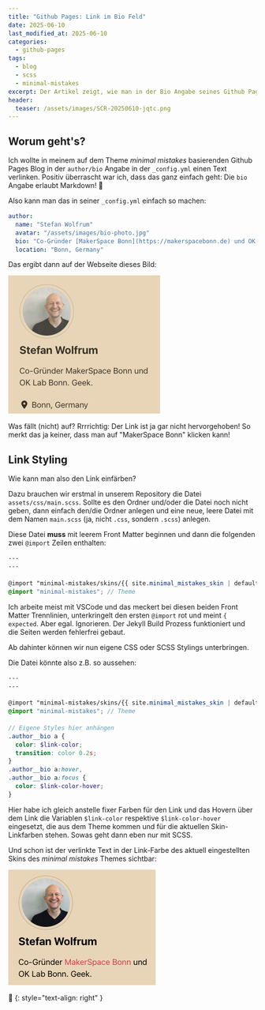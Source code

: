 ```yaml
---
title: "Github Pages: Link im Bio Feld"
date: 2025-06-10
last_modified_at: 2025-06-10
categories:
  - github-pages
tags:
  - blog
  - scss
  - minimal-mistakes
excerpt: Der Artikel zeigt, wie man in der Bio Angabe seines Github Pages Blogs einen Link unterbringen und stylen kann.
header:
  teaser: /assets/images/SCR-20250610-jqtc.png
---
```

## Worum geht's?
Ich wollte in meinem auf dem Theme _minimal mistakes_ basierenden Github Pages Blog in der `author/bio` Angabe in der `_config.yml` einen Text verlinken. Positiv überrascht war ich, dass das ganz einfach geht: Die `bio` Angabe erlaubt Markdown! 🎉

Also kann man das in seiner `_config.yml` einfach so machen:

```yaml
author:
  name: "Stefan Wolfrum"
  avatar: "/assets/images/bio-photo.jpg"
  bio: "Co-Gründer [MakerSpace Bonn](https://makerspacebonn.de) und OK Lab Bonn. Geek."
  location: "Bonn, Germany"
```

Das ergibt dann auf der Webseite dieses Bild:

![Link farblos](/assets/images/SCR-20250610-jhss.png)

Was fällt (nicht) auf? Rrrrichtig: Der Link ist ja gar nicht hervorgehoben! So merkt das ja keiner, dass man auf "MakerSpace Bonn" klicken kann!

## Link Styling
Wie kann man also den Link einfärben?

Dazu brauchen wir erstmal in unserem Repository die Datei `assets/css/main.scss`. Sollte es den Ordner und/oder die Datei noch nicht geben, dann einfach den/die Ordner anlegen und eine neue, leere Datei mit dem Namen `main.scss` (ja, nicht `.css`, sondern `.scss`) anlegen.

Diese Datei **muss** mit leerem Front Matter beginnen und dann die folgenden zwei `@import` Zeilen enthalten:

```scss
---
---

@import "minimal-mistakes/skins/{{ site.minimal_mistakes_skin | default: 'default' }}"; // Skin
@import "minimal-mistakes"; // Theme
```

Ich arbeite meist mit VSCode und das meckert bei diesen beiden Front Matter Trennlinien, unterkringelt den ersten `@import` rot und meint `{ expected`. Aber egal. Ignorieren. Der Jekyll Build Prozess funktioniert und die Seiten werden fehlerfrei gebaut.

Ab dahinter können wir nun eigene CSS oder SCSS Stylings unterbringen.

Die Datei könnte also z.B. so aussehen:

```scss
---
---

@import "minimal-mistakes/skins/{{ site.minimal_mistakes_skin | default: 'default' }}"; // Skin
@import "minimal-mistakes"; // Theme

// Eigene Styles hier anhängen
.author__bio a {
  color: $link-color;
  transition: color 0.2s;
}
.author__bio a:hover,
.author__bio a:focus {
  color: $link-color-hover;
}
```

Hier habe ich gleich anstelle fixer Farben für den Link und das Hovern über dem Link die Variablen `$link-color` respektive `$link-color-hover` eingesetzt, die aus dem Theme kommen und für die aktuellen Skin-Linkfarben stehen. Sowas geht dann eben nur mit SCSS.

Und schon ist der verlinkte Text in der Link-Farbe des aktuell eingestellten Skins des _minimal mistakes_ Themes sichtbar:

![Link korrekt](/assets/images/SCR-20250610-jqtc.png)

🔲
{: style="text-align: right" }